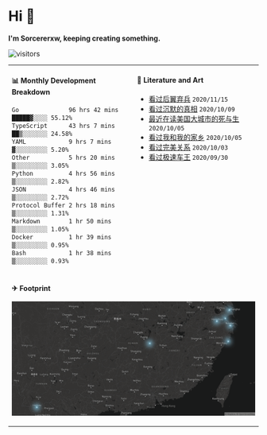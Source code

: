# Hi 👋

**I'm Sorcererxw, keeping creating something.**

![visitors](https://visitor-badge.glitch.me/badge?page_id=sorcererxw.sorcererx)

<table width="800px">
<tr>
<td valign="top" width="50%">

#### 📊 Monthly Development Breakdown

<!--START_SECTION:waka-->
```text
Go              96 hrs 42 mins █████▓░░░░ 55.12%
TypeScript      43 hrs 7 mins  ██▒░░░░░░░ 24.58%
YAML            9 hrs 7 mins   ▓░░░░░░░░░ 5.20%
Other           5 hrs 20 mins  ▒░░░░░░░░░ 3.05%
Python          4 hrs 56 mins  ▒░░░░░░░░░ 2.82%
JSON            4 hrs 46 mins  ▒░░░░░░░░░ 2.72%
Protocol Buffer 2 hrs 18 mins  ▒░░░░░░░░░ 1.31%
Markdown        1 hr 50 mins   ▒░░░░░░░░░ 1.05%
Docker          1 hr 39 mins   ▒░░░░░░░░░ 0.95%
Bash            1 hr 38 mins   ▒░░░░░░░░░ 0.93%
```
<!--END_SECTION:waka-->

<td valign="top" width="50%">

#### 💃 Literature and Art

<!--START_SECTION:douban-->
* [看过后翼弃兵](http://movie.douban.com/subject/32579283/) <code>2020/11/15</code>
* [看过沉默的真相](http://movie.douban.com/subject/33447642/) <code>2020/10/09</code>
* [最近在读美国大城市的死与生](https://book.douban.com/subject/34907883/) <code>2020/10/05</code>
* [看过我和我的家乡](http://movie.douban.com/subject/35051512/) <code>2020/10/05</code>
* [看过完美关系](http://movie.douban.com/subject/30221758/) <code>2020/10/03</code>
* [看过极速车王](http://movie.douban.com/subject/6538866/) <code>2020/09/30</code>

<!--END_SECTION:douban-->

</td>
</tr>
<tr>
<td colspan="2">

#### ✈ Footprint

![footprint](./footprint.png)

</td>
</tr>
</table>


